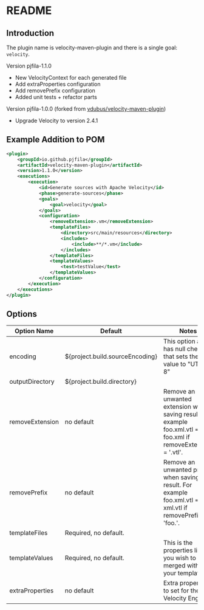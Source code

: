 # README

## Introduction

The plugin name is velocity-maven-plugin and there is a single goal: `velocity`.

Version pjfila-1.1.0
* New VelocityContext for each generated file
* Add extraProperties configuration
* Add removePrefix configuration
* Added unit tests + refactor parts

Version pjfila-1.0.0 (forked from [vdubus/velocity-maven-plugin](https://github.com/vdubus/velocity-maven))
* Upgrade Velocity to version 2.4.1

## Example Addition to POM

```xml
<plugin>
	<groupId>io.github.pjfila</groupId>
	<artifactId>velocity-maven-plugin</artifactId>
	<version>1.1.0</version>
	<executions>
		<execution>
			<id>Generate sources with Apache Velocity</id>
			<phase>generate-sources</phase>
			<goals>
				<goal>velocity</goal>
			</goals>
			<configuration>
				<removeExtension>.vm</removeExtension>
				<templateFiles>
					<directory>src/main/resources</directory>
					<includes>
						<include>**/*.vm</include>
					</includes>
				</templateFiles>
				<templateValues>
					<test>testValue</test>
				</templateValues>
			</configuration>
		</execution>
	</executions>
</plugin>
```

## Options

| Option Name     | Default                         | Notes                                                                                                             |
|-----------------|---------------------------------|-------------------------------------------------------------------------------------------------------------------|
| encoding        | ${project.build.sourceEncoding} | This option also has null check that sets the value to "UTF-8"                                                    |
| outputDirectory | ${project.build.directory}      |                                                                                                                   |
| removeExtension | no default                      | Remove an unwanted extension when saving result. For example foo.xml.vtl ==> foo.xml if removeExtension = '.vtl'. |
| removePrefix    | no default                      | Remove an unwanted prefix when saving result. For example foo.xml.vtl ==> xml.vtl if removePrefix = 'foo.'.       |
| templateFiles   | Required, no default.           |                                                                                                                   |
| templateValues  | Required, no default.           | This is the properties list you wish to have merged with your templates                                           |
| extraProperties | no default                      | Extra properties to set for the Velocity Engine                                                                   |
